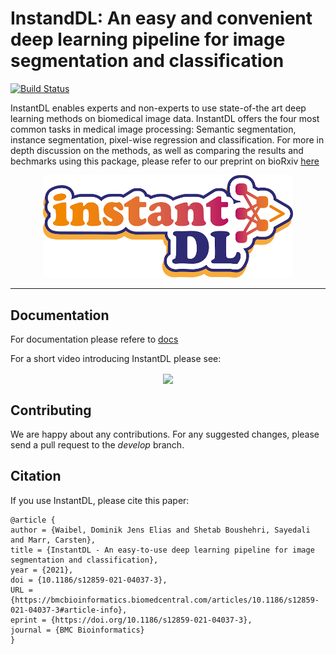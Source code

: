 # InstandDL: An easy and convenient deep learning pipeline for image segmentation and classification

[![Build Status](https://travis-ci.com/marrlab/InstantDL.svg?branch=develop-test)](https://travis-ci.com/marrlab/InstantDL)

InstantDL enables experts and non-experts to use state-of-the art deep learning methods on biomedical image data. InstantDL offers the four most common tasks in medical image processing: Semantic segmentation, instance segmentation, pixel-wise regression and classification. For more in depth discussion on the methods, as well as comparing the results and bechmarks using this package, please refer to our preprint on bioRxiv [here](https://doi.org/10.1101/2020.06.22.164103)

<p align="center">
<img src="docs/Instand_DL_farbig_RGB.png"  width="400" />
</p>

---------------------------------------------------------------------

## Documentation

For documentation please refere to [docs](docs)

For a short video introducing InstantDL please see:

<a href="https://www.youtube.com/watch?v=G9_lB0gDKu4">
<p align="center">
<img href="InstantDL" src="http://img.youtube.com/vi/Wy4wlEyE2fA/0.jpg"
width="500" align="center">
</p>
<a>

## Contributing

We are happy about any contributions. For any suggested changes, please send a pull request to the *develop* branch.

## Citation

If you use InstantDL, please cite this paper:

```
@article {
author = {Waibel, Dominik Jens Elias and Shetab Boushehri, Sayedali and Marr, Carsten},
title = {InstantDL - An easy-to-use deep learning pipeline for image segmentation and classification},
year = {2021},
doi = {10.1186/s12859-021-04037-3},
URL = {https://bmcbioinformatics.biomedcentral.com/articles/10.1186/s12859-021-04037-3#article-info},
eprint = {https://doi.org/10.1186/s12859-021-04037-3},
journal = {BMC Bioinformatics}
}
```

